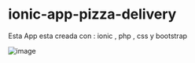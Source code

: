 # ionic-app-pizza-delivery
Esta App esta creada con : ionic , php , css y bootstrap

![image](https://github.com/user-attachments/assets/af800bac-fbf9-45fc-8756-40601d2dd19f)

